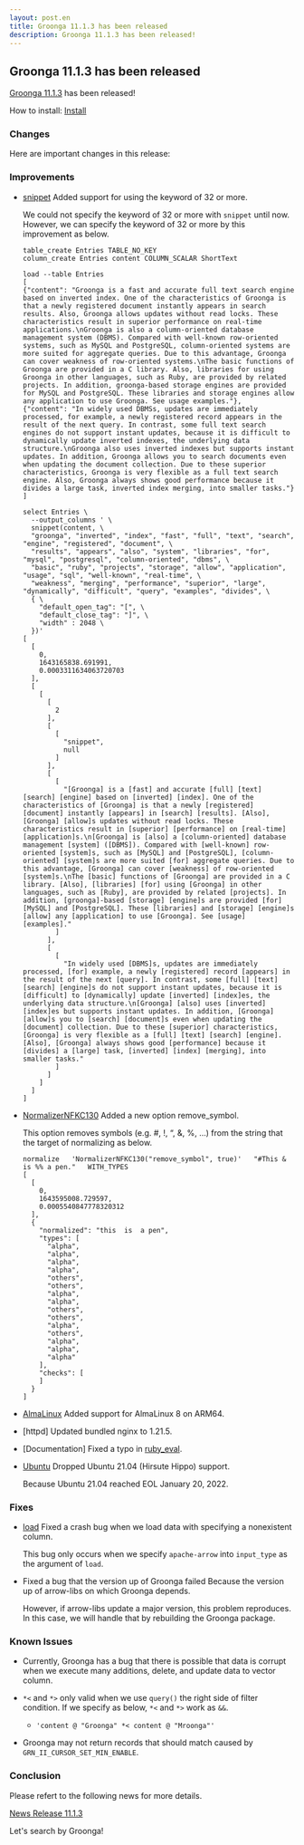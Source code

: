 ```yaml
---
layout: post.en
title: Groonga 11.1.3 has been released
description: Groonga 11.1.3 has been released!
---
```


## Groonga 11.1.3 has been released

[Groonga 11.1.3](/docs/news.html#release-11-1-3) has been released!

How to install: [Install](/docs/install.html)

### Changes

Here are important changes in this release:

### Improvements

* [snippet](/docs/reference/functions/snippet.html) Added support for using the keyword of 32 or more.

  We could not specify the keyword of 32 or more with ``snippet`` until now.
  However, we can specify the keyword of 32 or more by this improvement as below.

  ```
  table_create Entries TABLE_NO_KEY
  column_create Entries content COLUMN_SCALAR ShortText

  load --table Entries
  [
  {"content": "Groonga is a fast and accurate full text search engine based on inverted index. One of the characteristics of Groonga is that a newly registered document instantly appears in search results. Also, Groonga allows updates without read locks. These characteristics result in superior performance on real-time applications.\nGroonga is also a column-oriented database management system (DBMS). Compared with well-known row-oriented systems, such as MySQL and PostgreSQL, column-oriented systems are more suited for aggregate queries. Due to this advantage, Groonga can cover weakness of row-oriented systems.\nThe basic functions of Groonga are provided in a C library. Also, libraries for using Groonga in other languages, such as Ruby, are provided by related projects. In addition, groonga-based storage engines are provided for MySQL and PostgreSQL. These libraries and storage engines allow any application to use Groonga. See usage examples."},
  {"content": "In widely used DBMSs, updates are immediately processed, for example, a newly registered record appears in the result of the next query. In contrast, some full text search engines do not support instant updates, because it is difficult to dynamically update inverted indexes, the underlying data structure.\nGroonga also uses inverted indexes but supports instant updates. In addition, Groonga allows you to search documents even when updating the document collection. Due to these superior characteristics, Groonga is very flexible as a full text search engine. Also, Groonga always shows good performance because it divides a large task, inverted index merging, into smaller tasks."}
  ]

  select Entries \
    --output_columns ' \
    snippet(content, \
    "groonga", "inverted", "index", "fast", "full", "text", "search", "engine", "registered", "document", \
    "results", "appears", "also", "system", "libraries", "for", "mysql", "postgresql", "column-oriented", "dbms", \
    "basic", "ruby", "projects", "storage", "allow", "application", "usage", "sql", "well-known", "real-time", \
    "weakness", "merging", "performance", "superior", "large", "dynamically", "difficult", "query", "examples", "divides", \
    { \
      "default_open_tag": "[", \
      "default_close_tag": "]", \
      "width" : 2048 \
    })'
  [
    [
      0,
      1643165838.691991,
      0.0003311634063720703
    ],
    [
      [
        [
          2
        ],
        [
          [
            "snippet",
            null
          ]
        ],
        [
          [
            "[Groonga] is a [fast] and accurate [full] [text] [search] [engine] based on [inverted] [index]. One of the characteristics of [Groonga] is that a newly [registered] [document] instantly [appears] in [search] [results]. [Also], [Groonga] [allow]s updates without read locks. These characteristics result in [superior] [performance] on [real-time] [application]s.\n[Groonga] is [also] a [column-oriented] database management [system] ([DBMS]). Compared with [well-known] row-oriented [system]s, such as [MySQL] and [PostgreSQL], [column-oriented] [system]s are more suited [for] aggregate queries. Due to this advantage, [Groonga] can cover [weakness] of row-oriented [system]s.\nThe [basic] functions of [Groonga] are provided in a C library. [Also], [libraries] [for] using [Groonga] in other languages, such as [Ruby], are provided by related [projects]. In addition, [groonga]-based [storage] [engine]s are provided [for] [MySQL] and [PostgreSQL]. These [libraries] and [storage] [engine]s [allow] any [application] to use [Groonga]. See [usage] [examples]."
          ]
        ],
        [
          [
            "In widely used [DBMS]s, updates are immediately processed, [for] example, a newly [registered] record [appears] in the result of the next [query]. In contrast, some [full] [text] [search] [engine]s do not support instant updates, because it is [difficult] to [dynamically] update [inverted] [index]es, the underlying data structure.\n[Groonga] [also] uses [inverted] [index]es but supports instant updates. In addition, [Groonga] [allow]s you to [search] [document]s even when updating the [document] collection. Due to these [superior] characteristics, [Groonga] is very flexible as a [full] [text] [search] [engine]. [Also], [Groonga] always shows good [performance] because it [divides] a [large] task, [inverted] [index] [merging], into smaller tasks."
          ]
        ]
      ]
    ]
  ]
  ```

* [NormalizerNFKC130](/docs/reference/normalizers/normalizer_nfkc130.html) Added a new option remove_symbol.

  This option removes symbols (e.g. #, !, “, &, %, …) from the string that the target of normalizing as below.

  ```
  normalize   'NormalizerNFKC130("remove_symbol", true)'   "#This & is %% a pen."   WITH_TYPES
  [
    [
      0,
      1643595008.729597,
      0.0005540847778320312
    ],
    {
      "normalized": "this  is  a pen",
      "types": [
        "alpha",
        "alpha",
        "alpha",
        "alpha",
        "others",
        "others",
        "alpha",
        "alpha",
        "others",
        "others",
        "alpha",
        "others",
        "alpha",
        "alpha",
        "alpha"
      ],
      "checks": [
      ]
    }
  ]
  ```

* [AlmaLinux](/docs/install/almalinux.html) Added support for AlmaLinux 8 on ARM64.

* [httpd] Updated bundled nginx to 1.21.5.

* [Documentation] Fixed a typo in [ruby_eval](/docs/reference/commands/ruby_eval.html).

* [Ubuntu](/docs/install/ubuntu.html) Dropped Ubuntu 21.04 (Hirsute Hippo) support.

  Because Ubuntu 21.04 reached EOL January 20, 2022.

### Fixes

* [load](/docs//reference/commands/load.html) Fixed a crash bug when we load data with specifying a nonexistent column.

  This bug only occurs when we specify ``apache-arrow`` into ``input_type`` as the argument of ``load``.

* Fixed a bug that the version up of Groonga failed Because the version up of arrow-libs on which Groonga depends.

  However, if arrow-libs update a major version, this problem reproduces.
  In this case, we will handle that by rebuilding the Groonga package.

### Known Issues

* Currently, Groonga has a bug that there is possible that data is corrupt when we execute many additions, delete, and update data to vector column.

* ``*<`` and ``*>`` only valid when we use ``query()`` the right side of filter condition.
  If we specify as below, ``*<`` and ``*>`` work as ``&&``.

    * ``'content @ "Groonga" *< content @ "Mroonga"'``

* Groonga may not return records that should match caused by ``GRN_II_CURSOR_SET_MIN_ENABLE``.

### Conclusion

Please refert to the following news for more details.

[News Release 11.1.3](/docs/news.html#release-11-1-3)

Let's search by Groonga!
